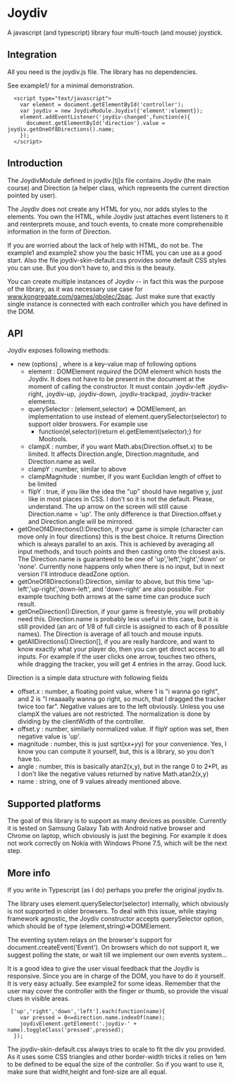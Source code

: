 Joydiv
======

A javascript (and typescript) library four multi-touch (and mouse) joystick.

Integration
-----------

All you need is the joydiv.js file. 
The library has no dependencies.

See example1/ for a minimal demonstration.
    
      <script type="text/javascript">
        var element = document.getElementById('controller');
        var joydiv = new JoydivModule.Joydiv({'element':element});
        element.addEventListener('joydiv-changed',function(e){
          document.getElementById('direction').value = joydiv.getOneOf8Directions().name;
        });
      </script>

Introduction
-------
The JoydivModule defined in joydiv.[tj]s file contains Joydiv (the main course) 
and Direction (a helper class, which represents the current direction pointed by user).

The Joydiv does not create any HTML for you, nor adds styles to the elements.
You own the HTML, while Joydiv just attaches event listeners to it and reinterprets mouse, and touch events, to create more comprehensible information in the form of Direction.

If you are worried about the lack of help with HTML, do not be.
The example1 and example2 show you the basic HTML you can use as a good start.
Also the file joydiv-skin-default.css provides some default CSS styles you can use. 
But you don't have to, and this is the beauty.

You can create multiple instances of Joydiv -- in fact this was the purpose of the library,
as it was necessary use case for www.kongregate.com/games/qbolec/2pac.
Just make sure that exactly single instance is connected with each controller which you have defined in the DOM.

API
-----

Joydiv exposes following methods:
* new (options) , where is a key-value map of following options
  * element : DOMElement _required_ the DOM element which hosts the Joydiv. It does not have to be present in the document at the moment of calling the constructor. It must contain .joydiv-left .joydiv-right, .joydiv-up, .joydiv-down, .joydiv-trackpad, .joydiv-tracker elements.
  * querySelector : (element,selector) => DOMElement, an implementation to use instead of element.querySelector(selector) to support older broswers. For example use 
    *  function(el,selector){return el.getElement(selector);} for Mootools.
  * clampX : number, if you want Math.abs(Direction.offset.x) to be limited. It affects Direction.angle, Direction.magnitude, and Direction.name as well.
  * clampY : number, similar to above
  * clampMagnitude : number, if you want Euclidian length of offset to be limited
  * flipY : true, if you like the idea the "up" should have negative y, just like in most places in CSS. I don't so it is not the default. Please, understand. The up arrow on the screen will still cause Direction.name = 'up'. The only difference is that Direction.offset.y and Direction.angle will be mirrored.
* getOneOf4Directions():Direction, if your game is simple (character can move only in four directions) this is the best choice. It returns Direction which is always parallel to an axis. This is achieved by averaging all input methods, and touch points and then casting onto the closest axis. The Direction.name is guaranteed to be one of 'up','left','right','down' or 'none'. Currently none happens only when there is no input, but in next version I'll introduce deadZone option.
* getOneOf8Directions():Direction, similar to above, but this time 'up-left','up-right','down-left', and 'down-right' are also possible. For example touching both arrows at the same time can produce such result.
* getOneDirection():Direction, if your game is freestyle, you will probably need this. Direction.name is probably less useful in this case, but it is still provided (an arc of 1/8 of full circle is assigned to each of 8 possible names). The Direction is average of all touch and mouse inputs.
* getAllDirections():Direction[], if you are really hardcore, and want to know exactly what your player do, then you can get direct access to all inputs. For example if the user clicks one arrow, touches two others, while dragging the tracker, you will get 4 entries in the array. Good luck.

Direction is a simple data structure with following fields
* offset.x : number, a floating point value, where 1 is "i wanna go right", and 2 is "I reaaaally wanna go right, so much, that I dragged the tracker twice too far". Negative values are to the left obviously. Unless you use clampX the values are not restricted. The normalization is done by dividing by the clientWidth of the controller.
* offset.y : number, similarly normalized value. If flipY option was set, then negative value is 'up'.
* magnitude : number, this is just sqrt(x*x+y*y) for your convenience. Yes, I know you can compute it yourself, but, this is a library, so you don't have to.
* angle : number, this is basically atan2(x,y), but in the range 0 to 2*PI, as I don't like the negative values returned by native Math.atan2(x,y)
* name : string, one of 9 values already mentioned above. 


Supported platforms
-------------------
The goal of this library is to support as many devices as possible.
Currently it is tested on Samsung Galaxy Tab with Android native browser and Chrome on laptop,
which obviously is just the begining.
For example it does not work correctly on Nokia with Windows Phone 7.5, which will be the next step.


More info
---------
If you write in Typescript (as I do) perhaps you prefer the original joydiv.ts.

The library uses element.querySelector(selector) internally, 
which obviously is not supported in older browsers.
To deal with this issue, while staying framework agnostic, 
the Joydiv constructor accepts querySelector option,
which should be of type (element,string)=>DOMElement.

The eventing system relays on the browser's support for document.createEvent('Event').
On browsers which do not support it, we suggest polling the state,
or wait till we implement our own events system...

It is a good idea to give the user visual feedback that the Joydiv is responsive.
Since you are in charge of the DOM, you have to do it yourself.
It is very easy actually.
See example2 for some ideas.
Remember that the user may cover the controller with the finger or thumb, so provide the visual clues in visible areas.

     ['up','right','down','left'].each(function(name){
        var pressed = 0<=direction.name.indexOf(name);
        joydivElement.getElement('.joydiv-' + name).toggleClass('pressed',pressed);
      });
   
The joydiv-skin-default.css always tries to scale to fit the div you provided.
As it uses some CSS triangles and other border-width tricks it relies on 1em to be defined to be equal the size of the controller.
So if you want to use it, make sure that widht,height and font-size are all equal.



